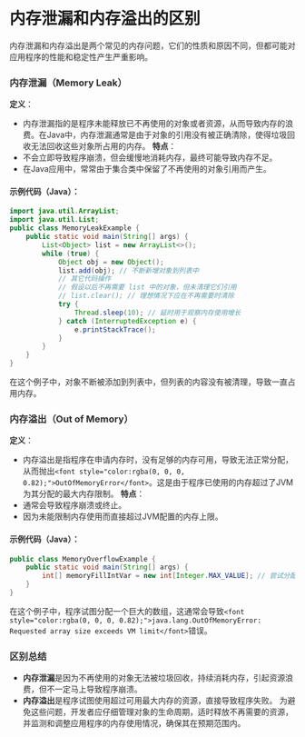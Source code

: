 # 内存泄漏和内存溢出的区别
<font style="color:rgba(0, 0, 0, 0.82);">内存泄漏和内存溢出是两个常见的内存问题，它们的性质和原因不同，但都可能对应用程序的性能和稳定性产生严重影响。</font>
### <font style="color:rgba(0, 0, 0, 0.82);">内存泄漏（Memory Leak）</font>
**<font style="color:rgba(0, 0, 0, 0.82);">定义</font>**<font style="color:rgba(0, 0, 0, 0.82);">：</font>
+ <font style="color:rgba(0, 0, 0, 0.82);">内存泄漏指的是程序未能释放已不再使用的对象或者资源，从而导致内存的浪费。在Java中，内存泄漏通常是由于对象的引用没有被正确清除，使得垃圾回收无法回收这些对象所占用的内存。</font>
**<font style="color:rgba(0, 0, 0, 0.82);">特点</font>**<font style="color:rgba(0, 0, 0, 0.82);">：</font>
+ <font style="color:rgba(0, 0, 0, 0.82);">不会立即导致程序崩溃，但会缓慢地消耗内存，最终可能导致内存不足。</font>
+ <font style="color:rgba(0, 0, 0, 0.82);">在Java应用中，常常由于集合类中保留了不再使用的对象引用而产生。</font>
#### <font style="color:rgba(0, 0, 0, 0.82);">示例代码（Java）：</font>
```java
import java.util.ArrayList;  
import java.util.List;  
public class MemoryLeakExample {  
    public static void main(String[] args) {  
        List<Object> list = new ArrayList<>();  
        while (true) {  
            Object obj = new Object();  
            list.add(obj); // 不断新增对象到列表中  
            // 其它代码操作  
            // 假设以后不再需要 list 中的对象，但未清理它们引用  
            // list.clear(); // 理想情况下应在不再需要时清除  
            try {  
                Thread.sleep(10); // 延时用于观察内存使用增长  
            } catch (InterruptedException e) {  
                e.printStackTrace();  
            }  
        }  
    }  
}
```
<font style="color:rgba(0, 0, 0, 0.82);">在这个例子中，对象不断被添加到列表中，但列表的内容没有被清理，导致一直占用内存。</font>
### <font style="color:rgba(0, 0, 0, 0.82);">内存溢出（Out of Memory）</font>
**<font style="color:rgba(0, 0, 0, 0.82);">定义</font>**<font style="color:rgba(0, 0, 0, 0.82);">：</font>
+ <font style="color:rgba(0, 0, 0, 0.82);">内存溢出是指程序在申请内存时，没有足够的内存可用，导致无法正常分配，从而抛出</font>`<font style="color:rgba(0, 0, 0, 0.82);">OutOfMemoryError</font>`<font style="color:rgba(0, 0, 0, 0.82);">。这是由于程序已使用的内存超过了JVM为其分配的最大内存限制。</font>
**<font style="color:rgba(0, 0, 0, 0.82);">特点</font>**<font style="color:rgba(0, 0, 0, 0.82);">：</font>
+ <font style="color:rgba(0, 0, 0, 0.82);">通常会导致程序崩溃或终止。</font>
+ <font style="color:rgba(0, 0, 0, 0.82);">因为未能限制内存使用而直接超过JVM配置的内存上限。</font>
#### <font style="color:rgba(0, 0, 0, 0.82);">示例代码（Java）：</font>
```java
public class MemoryOverflowExample {  
    public static void main(String[] args) {  
        int[] memoryFillIntVar = new int[Integer.MAX_VALUE]; // 尝试分配过大的数组  
    }  
}
```
<font style="color:rgba(0, 0, 0, 0.82);">在这个例子中，程序试图分配一个巨大的数组，这通常会导致</font>`<font style="color:rgba(0, 0, 0, 0.82);">java.lang.OutOfMemoryError: Requested array size exceeds VM limit</font>`<font style="color:rgba(0, 0, 0, 0.82);">错误。</font>
### <font style="color:rgba(0, 0, 0, 0.82);">区别总结</font>
+ **<font style="color:rgba(0, 0, 0, 0.82);">内存泄漏</font>**<font style="color:rgba(0, 0, 0, 0.82);">是因为不再使用的对象无法被垃圾回收，持续消耗内存，引起资源浪费，但不一定马上导致程序崩溃。</font>
+ **<font style="color:rgba(0, 0, 0, 0.82);">内存溢出</font>**<font style="color:rgba(0, 0, 0, 0.82);">是程序试图使用超过可用最大内存的资源，直接导致程序失败。</font>
<font style="color:rgba(0, 0, 0, 0.82);">为避免这些问题，开发者应仔细管理对象的生命周期，适时释放不再需要的资源，并监测和调整应用程序的内存使用情况，确保其在预期范围内。</font>
